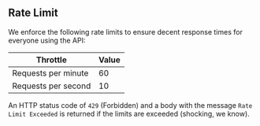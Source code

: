 ## Rate Limit

We enforce the following rate limits to ensure decent response times for everyone using the API:

Throttle | Value
-------- | -----
Requests per minute | 60
Requests per second | 10

An HTTP status code of `429` (Forbidden) and a body with the message `Rate Limit Exceeded` is returned if the limits are exceeded (shocking, we know).
